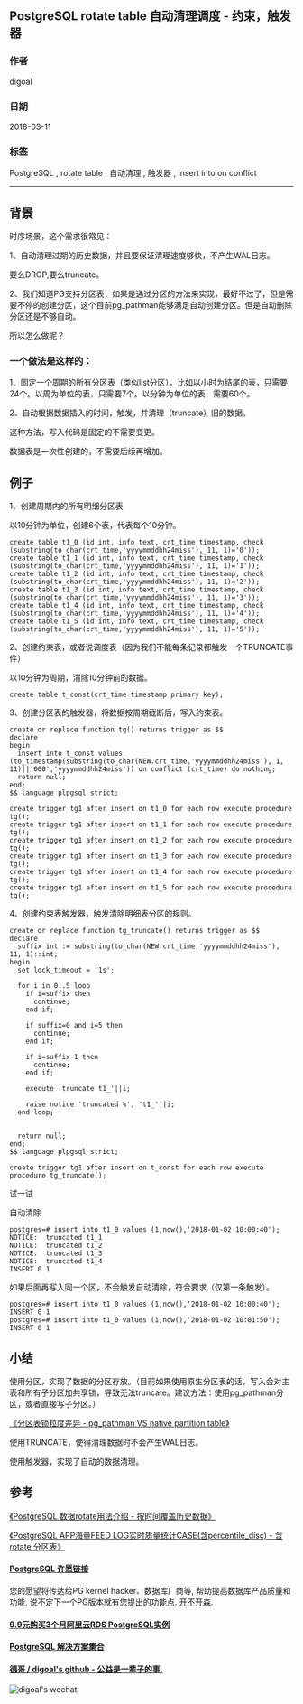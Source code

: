 ## PostgreSQL rotate table 自动清理调度 - 约束，触发器  
                 
### 作者                                                                 
digoal                                                                 
                                                                 
### 日期                                                                 
2018-03-11                                                              
                                                                 
### 标签                                                                 
PostgreSQL , rotate table , 自动清理 , 触发器 , insert into on conflict   
                                                                 
----                                                                 
                                                                 
## 背景     
时序场景，这个需求很常见：  
  
1、自动清理过期的历史数据，并且要保证清理速度够快，不产生WAL日志。  
  
要么DROP,要么truncate。  
  
2、我们知道PG支持分区表，如果是通过分区的方法来实现，最好不过了，但是需要不停的创建分区，这个目前pg_pathman能够满足自动创建分区。但是自动删除分区还是不够自动。  
  
所以怎么做呢？  
  
### 一个做法是这样的：  
  
1、固定一个周期的所有分区表（类似list分区），比如以小时为结尾的表，只需要24个。以周为单位的表，只需要7个。以分钟为单位的表，需要60个。  
  
2、自动根据数据插入的时间，触发，并清理（truncate）旧的数据。  
  
这种方法，写入代码是固定的不需要变更。  
  
数据表是一次性创建的，不需要后续再增加。  
  
## 例子  
1、创建周期内的所有明细分区表  
  
以10分钟为单位，创建6个表，代表每个10分钟。  
  
```  
create table t1_0 (id int, info text, crt_time timestamp, check (substring(to_char(crt_time,'yyyymmddhh24miss'), 11, 1)='0'));    
create table t1_1 (id int, info text, crt_time timestamp, check (substring(to_char(crt_time,'yyyymmddhh24miss'), 11, 1)='1'));    
create table t1_2 (id int, info text, crt_time timestamp, check (substring(to_char(crt_time,'yyyymmddhh24miss'), 11, 1)='2'));    
create table t1_3 (id int, info text, crt_time timestamp, check (substring(to_char(crt_time,'yyyymmddhh24miss'), 11, 1)='3'));    
create table t1_4 (id int, info text, crt_time timestamp, check (substring(to_char(crt_time,'yyyymmddhh24miss'), 11, 1)='4'));    
create table t1_5 (id int, info text, crt_time timestamp, check (substring(to_char(crt_time,'yyyymmddhh24miss'), 11, 1)='5'));    
```  
  
2、创建约束表，或者说调度表（因为我们不能每条记录都触发一个TRUNCATE事件）  
  
以10分钟为周期，清除10分钟前的数据。  
  
```  
create table t_const(crt_time timestamp primary key);  
```  
  
3、创建分区表的触发器，将数据按周期截断后，写入约束表。  
  
```  
create or replace function tg() returns trigger as $$  
declare  
begin  
  insert into t_const values (to_timestamp(substring(to_char(NEW.crt_time,'yyyymmddhh24miss'), 1, 11)||'000','yyyymmddhh24miss')) on conflict (crt_time) do nothing;  
  return null;  
end;  
$$ language plpgsql strict;  
  
create trigger tg1 after insert on t1_0 for each row execute procedure tg();  
create trigger tg1 after insert on t1_1 for each row execute procedure tg();  
create trigger tg1 after insert on t1_2 for each row execute procedure tg();  
create trigger tg1 after insert on t1_3 for each row execute procedure tg();  
create trigger tg1 after insert on t1_4 for each row execute procedure tg();  
create trigger tg1 after insert on t1_5 for each row execute procedure tg();  
```  
  
4、创建约束表触发器，触发清除明细表分区的规则。  
  
```  
create or replace function tg_truncate() returns trigger as $$  
declare  
  suffix int := substring(to_char(NEW.crt_time,'yyyymmddhh24miss'), 11, 1)::int;  
begin  
  set lock_timeout = '1s';  
  
  for i in 0..5 loop  
    if i=suffix then  
      continue;  
    end if;  
     
    if suffix=0 and i=5 then  
      continue;  
    end if;  
     
    if i=suffix-1 then  
      continue;  
    end if;  
      
    execute 'truncate t1_'||i;  
  
    raise notice 'truncated %', 't1_'||i;  
  end loop;  
  
    
  return null;  
end;  
$$ language plpgsql strict;  
```  
  
```  
create trigger tg1 after insert on t_const for each row execute procedure tg_truncate();  
```  
  
试一试  
  
自动清除  
  
```  
postgres=# insert into t1_0 values (1,now(),'2018-01-02 10:00:40');  
NOTICE:  truncated t1_1  
NOTICE:  truncated t1_2  
NOTICE:  truncated t1_3  
NOTICE:  truncated t1_4  
INSERT 0 1  
```  
  
如果后面再写入同一个区，不会触发自动清除，符合要求（仅第一条触发）。  
  
```  
postgres=# insert into t1_0 values (1,now(),'2018-01-02 10:00:40');  
INSERT 0 1  
postgres=# insert into t1_0 values (1,now(),'2018-01-02 10:01:50');  
INSERT 0 1  
```  
  
## 小结  
使用分区，实现了数据的分区存放。（目前如果使用原生分区表的话，写入会对主表和所有子分区加共享锁，导致无法truncate。建议方法：使用pg_pathman分区，或者直接写子分区。）  
  
[《分区表锁粒度差异 - pg_pathman VS native partition table》](../201802/20180206_01.md)    
  
使用TRUNCATE，使得清理数据时不会产生WAL日志。  
  
使用触发器，实现了自动的数据清理。  
  
## 参考  
  
[《PostgreSQL 数据rotate用法介绍 - 按时间覆盖历史数据》](../201703/20170321_02.md)    
  
[《PostgreSQL APP海量FEED LOG实时质量统计CASE(含percentile_disc) - 含rotate 分区表》](../201802/20180205_04.md)    
  
    
  
  
  
  
  
  
  
  
  
  
  
  
  
  
  
  
  
  
  
  
  
  
  
  
  
  
  
  
  
  
  
  
  
  
  
  
  
  
  
  
  
  
  
  
  
  
  
  
  
  
  
  
  
  
  
  
  
  
  
  
  
  
  
  
#### [PostgreSQL 许愿链接](https://github.com/digoal/blog/issues/76 "269ac3d1c492e938c0191101c7238216")
您的愿望将传达给PG kernel hacker、数据库厂商等, 帮助提高数据库产品质量和功能, 说不定下一个PG版本就有您提出的功能点. [开不开森](https://github.com/digoal/blog/issues/76 "269ac3d1c492e938c0191101c7238216").  
  
  
#### [9.9元购买3个月阿里云RDS PostgreSQL实例](https://www.aliyun.com/database/postgresqlactivity "57258f76c37864c6e6d23383d05714ea")
  
  
#### [PostgreSQL 解决方案集合](https://yq.aliyun.com/topic/118 "40cff096e9ed7122c512b35d8561d9c8")
  
  
#### [德哥 / digoal's github - 公益是一辈子的事.](https://github.com/digoal/blog/blob/master/README.md "22709685feb7cab07d30f30387f0a9ae")
  
  
![digoal's wechat](../pic/digoal_weixin.jpg "f7ad92eeba24523fd47a6e1a0e691b59")
  
